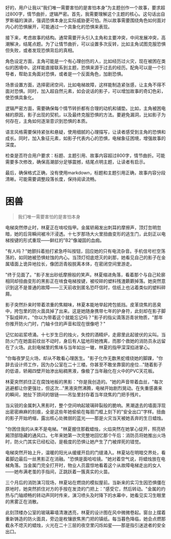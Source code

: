 <ReasoningChainRenderer>
好的，用户让我以“我们唯一需要害怕的是害怕本身”为主题创作一个故事，要求超过800字，情节曲折，逻辑严密。首先，我需要理解这个主题的核心。这句话出自罗斯福的演讲，强调恐惧本身比实际威胁更可怕。所以故事需要围绕角色如何面对内心的恐惧展开，可能通过一个具象化的恐惧来表现。

接下来，考虑故事的结构。通常需要开头引入主角和主要冲突，中间发展冲突，高潮解决，结尾点题。为了让情节曲折，可以设置多次反转，比如主角试图克服恐惧但失败，或者发现恐惧背后的真相。

角色设定方面，主角可能是一个有心理创伤的人，比如经历过火灾，现在被困在类似的困境中。这样能直接联系到主题，恐惧来源于过去的经历。配角可以是一个引导者，帮助主角面对恐惧，或者是一个反面角色，加剧恐惧。

场景设置方面，选择密闭空间，比如电梯故障，这样能制造紧张感，让主角不得不面对恐惧。同时，加入超自然元素，如会说话的影子，可以增加故事的奇幻色彩，使恐惧具象化。

逻辑严密方面，需要确保每个情节转折都有合理的动机和铺垫。比如，主角被困电梯的原因，影子出现的契机，以及最终克服恐惧的方法。要避免漏洞，比如影子为何存在，主角如何逐渐意识到恐惧的本质。

语言风格需要保持紧张和悬疑，使用细腻的心理描写，让读者感受到主角的恐惧和成长。同时，加入象征元素，如影子代表内心的恐惧，电梯象征困境，增强故事的深度。

检查是否符合用户要求：标题、主题引用、故事内容超过800字，情节曲折。可能需要多次修改，确保高潮部分足够震撼，结尾点明主题，让读者有启示。

最后，确保格式正确，没有使用markdown，标题和主题引用正确，故事内容分段清晰。可能需要调整段落长度，保持阅读流畅。
</ReasoningChainRenderer>

# 困兽

> 我们唯一需要害怕的是害怕本身

电梯突然停止时，林夏正在啃咬指甲。金属轿厢发出刺耳的摩擦声，顶灯忽明忽暗，她的后背瞬间被冷汗浸透。十七岁那场大火里扭曲变形的逃生门，此刻正以电梯按键的形式重现——鲜红的"B2"像凝固的血痂。

"有人吗？"她颤抖着拍打紧急呼叫按钮，回应她的只有电流杂音。手机信号栏空荡荡的，如同她被恐惧蛀蚀的内心。当顶灯彻底熄灭的刹那，她看见自己的影子在金属墙面上诡异地拉长，像团沥青般脱离本体，在密闭空间里游走。

"终于见面了。"影子发出砂纸摩擦般的笑声。林夏缩进角落，看着那个与自己轮廓相同却扭曲变形的黑影正在啃食电梯按键，被咬碎的塑料残渣簌簌掉落。她突然意识到这不是普通的故障——三天前收到匿名恐吓信时，信纸上也沾着类似的塑料碎屑。

影子突然扑来时带着浓重的焦糊味，林夏本能地举起挎包抵挡。皮革烧焦的恶臭中，挎包里的防火面具掉了出来。这是她随身携带七年的护身符，此刻却在影子脚下裂成碎片。"你以为带着这个就能忘记吗？"影子的指尖滴落沥青状物质，"那年你推开防火门时，门轴卡住的声音和现在很像吧？"

记忆如岩浆喷涌。十七岁生日的烛火，失控的酒精炉，走廊里此起彼伏的尖叫。当防火门在她面前纹丝不动时，身后有人猛地将她拽离，而那个救她的消防员永远留在了火场。此刻电梯里的焦味与当年如出一辙，林夏的指甲深深掐进掌心。

"你每夜梦见火场，却从不敢看心理医生。"影子化作无数黑蛇缠绕她的脚踝，"你辞去设计师工作，因为办公室在二十三楼。你甚至不敢坐靠窗的座位..."随着影子的低语，轿厢四壁开始渗出粘稠黑液，像极了当年融化在火中的PVC天花板。

林夏突然抓住正在腐蚀地板的黑影："你是我创造的。"她的声音带着血丝，"每次逃避都让你更强壮，但这次..."黑液突然沸腾，电梯开始剧烈晃动。在失重感袭来的瞬间，她扯下颈间的银链——吊坠里封存着当年烧焦的门把手残片。

当尖锐的金属刺入黑影时，整个空间响起玻璃碎裂般的脆响。黑潮退去的墙面浮现出密密麻麻的刻痕，全是这些年她偷偷在每扇门框上刻下的"安全出口"字样。扭曲的影子开始坍缩，露出核心处微弱的蓝光——那是火灾当天被她丢弃的生日蜡烛。

"你困住我的从来不是电梯。"林夏握住那截蜡烛，火焰突然在她掌心绽开，照亮轿厢顶部隐藏的通风口。七年来她第一次完整地回忆那个午后：消防员将她推出火场时，防火门其实已经松动，是极度的恐惧让她产生了门被焊死的错觉。

电梯突然开始上升，温暖的阳光从缓缓开启的门缝涌入。林夏站在明暗交界处，看着脚边最后一丝黑影正在消融。"恐惧是面哈哈镜。"她对着空气说，将蜡烛放在电梯角落。当金属门完全打开时，物业人员震惊地看着这个从故障电梯走出的女人——她布满老茧的手指间，正跳跃着一簇真实的火苗。

三个月后的消防演习现场，林夏站在燃烧的模拟屋前。当新来的实习生因恐惧僵在原地时，她突然抓住对方的手按在发烫的门把上："感受它，然后转动。"金属的灼热与门轴顺畅的转动声同时传来，演习喷头及时降下的水幕中，她看见实习生眼里的黑雾正在消散。

此刻顶楼办公室的玻璃幕墙清澈透亮，林夏的设计图在风中微微卷起。窗台上摆着重新铸造的防火面具，旁边是枚镶嵌焦黑门把的镇纸。每当暮色降临，她会点燃那截永不熄灭的蜡烛，火光在二十三层的夜空里闪烁如星——那是指引迷途者的安全出口。